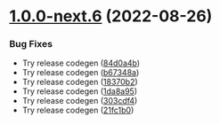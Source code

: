 # [1.0.0-next.6](https://github.com/uvop/memorix/compare/v1.0.0-next.5...v1.0.0-next.6) (2022-08-26)


### Bug Fixes

* Try release codegen ([84d0a4b](https://github.com/uvop/memorix/commit/84d0a4b5fa3fad8755099e5b1b7e315a4aa28f5d))
* Try release codegen ([b67348a](https://github.com/uvop/memorix/commit/b67348af64263757a0c08d1f1bcb8eae4e438da5))
* Try release codegen ([18370b2](https://github.com/uvop/memorix/commit/18370b2c316c9ba7ded3ca8bb137584fde90ef03))
* Try release codegen ([1da8a95](https://github.com/uvop/memorix/commit/1da8a952786657971be6a2031d2eddc668173464))
* Try release codegen ([303cdf4](https://github.com/uvop/memorix/commit/303cdf481a35105ade7cbf140cf1155e59a3adcf))
* Try release codegen ([21fc1b0](https://github.com/uvop/memorix/commit/21fc1b0af379c7df99d4d5100c8d9033282e8583))
